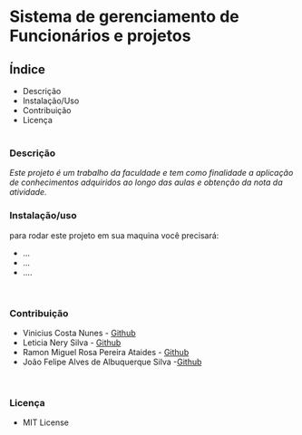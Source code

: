 # Sistema de gerenciamento de Funcionários e projetos

## Índice
- Descrição
- Instalação/Uso
- Contribuição
- Licença
<br><br>

### Descrição
_Este projeto é um trabalho da faculdade e tem como finalidade a aplicação de conhecimentos adquiridos ao longo das aulas e obtenção da nota da atividade.
<br>_

### Instalação/uso
para rodar este projeto em sua maquina você precisará: 
- ...
- ...
- ....
<br>

### Contribuição
- Vinicius Costa Nunes - [Github](https://github.com/V1N1NUNES)
- Leticia Nery Silva - [Github](https://github.com/Louvpiie)
- Ramon Miguel Rosa Pereira Ataides - [Github](https://github.com/RamonMiguel717)
- João Felipe Alves de Albuquerque Silva -[Github](https://github.com/jolipee)
<br>

### Licença
- MIT License 
